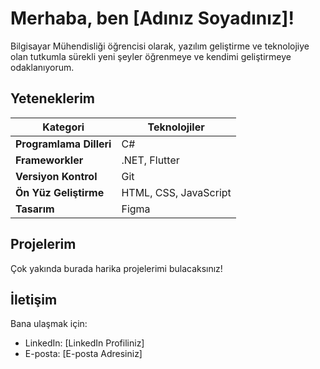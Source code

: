 # Merhaba, ben [Adınız Soyadınız]!

Bilgisayar Mühendisliği öğrencisi olarak, yazılım geliştirme ve teknolojiye olan tutkumla sürekli yeni şeyler öğrenmeye ve kendimi geliştirmeye odaklanıyorum.

## Yeteneklerim

| Kategori | Teknolojiler |
|---|---|
| **Programlama Dilleri** | C# | 
| **Frameworkler** | .NET, Flutter |
| **Versiyon Kontrol** | Git |
| **Ön Yüz Geliştirme** | HTML, CSS, JavaScript |
| **Tasarım** | Figma |

## Projelerim

Çok yakında burada harika projelerimi bulacaksınız!

## İletişim

Bana ulaşmak için:

- LinkedIn: [LinkedIn Profiliniz]
- E-posta: [E-posta Adresiniz]

